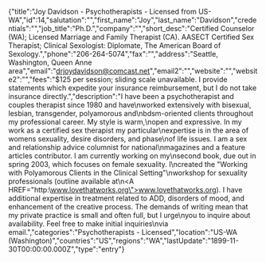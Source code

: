 {"title":"Joy Davidson - Psychotherapists - Licensed from US-WA","id":14,"salutation":"","first_name":"Joy","last_name":"Davidson","credentials":"","job_title":"Ph.D.","company":"","short_desc":"Certified Counselor (WA); Licensed Marriage and Family Therapist (CA). AASECT Certified Sex Therapist; Clinical Sexologist: Diplomate, The American Board of Sexology.","phone":"206-264-5074","fax":"","address":"Seattle, Washington, Queen Anne area","email":"drjoydavidson@comcast.net","email2":"","website":"","website2":"","fees":"$125 per session; sliding scale unavailable. I provide statements which expedite your insurance reimbursement, but I do not take insurance directly.","description":"I have been a psychotherapist and couples therapist since 1980 and have\nworked extensively with bisexual, lesbian, transgender, polyamorous and\nbdsm-oriented clients throughout my professional career.  My style is warm,\nopen and expressive. In my work as a certified sex therapist my particular\nexpertise is in the area of womens sexuality, desire disorders, and phase\nof life issues. I am a sex and relationship advice columnist for national\nmagazines and a feature articles contributor.  I am currently working on my\nsecond book, due out in spring 2003, which focuses on female sexuality. I\ncreated the \"Working with Polyamorous Clients in the Clinical Setting\"\nworkshop for sexuality professionals  (outline available at\n<A HREF=\"http:\\www.lovethatworks.org\">www.lovethatworks.org</A>). I have additional expertise in treatment related to ADD, disorders of mood, and enhancement of the creative process.  The demands of writing mean that my private practice is small and often full, but I urge\nyou to inquire about availability. Feel free to make initial inquiries\nvia email.","categories":"Psychotherapists - Licensed","location":"US-WA (Washington)","countries":"US","regions":"WA","lastUpdate":"1899-11-30T00:00:00.000Z","type":"entry"}
